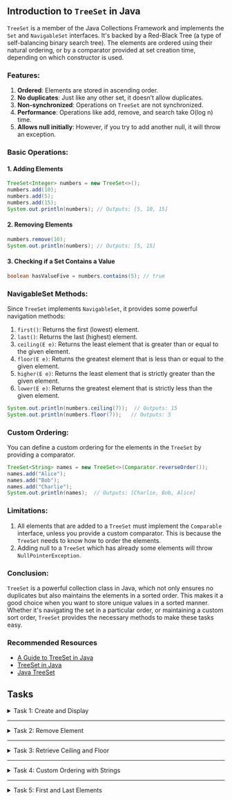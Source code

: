 ## Introduction to `TreeSet` in Java

`TreeSet` is a member of the Java Collections Framework and implements the `Set` and `NavigableSet` interfaces. 
It's backed by a Red-Black Tree (a type of self-balancing binary search tree). The elements are ordered using their 
natural ordering, or by a comparator provided at set creation time, depending on which constructor is used.

### Features:
1. **Ordered**: Elements are stored in ascending order.
2. **No duplicates**: Just like any other set, it doesn’t allow duplicates.
3. **Non-synchronized**: Operations on `TreeSet` are not synchronized.
4. **Performance**: Operations like add, remove, and search take O(log n) time.
5. **Allows null initially**: However, if you try to add another null, it will throw an exception.

### Basic Operations:
#### 1. Adding Elements
```java
TreeSet<Integer> numbers = new TreeSet<>();
numbers.add(10);
numbers.add(5);
numbers.add(15);
System.out.println(numbers); // Outputs: [5, 10, 15]
```

#### 2. Removing Elements
```java
numbers.remove(10);
System.out.println(numbers); // Outputs: [5, 15]
```

#### 3. Checking if a Set Contains a Value
```java
boolean hasValueFive = numbers.contains(5); // true
```

### NavigableSet Methods:
Since `TreeSet` implements `NavigableSet`, it provides some powerful navigation methods:

1. `first()`: Returns the first (lowest) element.
2. `last()`: Returns the last (highest) element.
3. `ceiling(E e)`: Returns the least element that is greater than or equal to the given element.
4. `floor(E e)`: Returns the greatest element that is less than or equal to the given element.
5. `higher(E e)`: Returns the least element that is strictly greater than the given element.
6. `lower(E e)`: Returns the greatest element that is strictly less than the given element.

```java
System.out.println(numbers.ceiling(7));  // Outputs: 15
System.out.println(numbers.floor(7));   // Outputs: 5
```

### Custom Ordering:
You can define a custom ordering for the elements in the `TreeSet` by providing a comparator.

```java
TreeSet<String> names = new TreeSet<>(Comparator.reverseOrder());
names.add("Alice");
names.add("Bob");
names.add("Charlie");
System.out.println(names);  // Outputs: [Charlie, Bob, Alice]
```

### Limitations:
1. All elements that are added to a `TreeSet` must implement the `Comparable` interface, unless you provide a custom comparator. This is because the `TreeSet` needs to know how to order the elements.
2. Adding null to a `TreeSet` which has already some elements will throw `NullPointerException`.

### Conclusion:
`TreeSet` is a powerful collection class in Java, which not only ensures no duplicates but also maintains the 
elements in a sorted order. This makes it a good choice when you want to store unique values in a sorted manner. 
Whether it's navigating the set in a particular order, or maintaining a custom sort order, `TreeSet` provides the 
necessary methods to make these tasks easy.

### Recommended Resources
- [A Guide to TreeSet in Java](https://www.baeldung.com/java-tree-set)
- [TreeSet in Java](https://www.geeksforgeeks.org/treeset-in-java-with-examples)
- [Java TreeSet](https://www.programiz.com/java-programming/treeset#google_vignette)

## Tasks

<details>
  <summary>Task 1: Create and Display</summary>
<pre style="background-color: #333; color: lime; padding: 10px; border-radius: 5px;">

# Create and Display
## Description:
Create a TreeSet, add some integers to it and then display them.

### _Inputs & Outputs:_
#### _Sample Input 1:_
5, 3, 8, 1

#### _Sample Output 1:_
1, 3, 5, 8

#### _Sample Input 2:_
10, 7, 12, 5

#### _Sample Output 2:_
5, 7, 10, 12

</pre>
</details>

---

<details>
  <summary>Task 2: Remove Element</summary>
<pre style="background-color: #333; color: lime; padding: 10px; border-radius: 5px;">

# Remove Element
## Description:
Given a TreeSet and an integer, remove that integer from the TreeSet and display the resultant TreeSet.

### _Inputs & Outputs:_
#### _Sample Input 1:_
TreeSet: [2, 4, 6, 8, 10]
Remove: 6

#### _Sample Output 1:_
2, 4, 8, 10

#### _Sample Input 2:_
TreeSet: [5, 10, 15, 20]
Remove: 5

#### _Sample Output 2:_
10, 15, 20

</pre>
</details>

---

<details>
  <summary>Task 3: Retrieve Ceiling and Floor</summary>
<pre style="background-color: #333; color: lime; padding: 10px; border-radius: 5px;">

# Retrieve Ceiling and Floor
## Description:
Given a TreeSet and an integer, retrieve and display the ceiling and floor of that integer from the TreeSet.

### _Inputs & Outputs:_
#### _Sample Input 1:_
TreeSet: [5, 10, 15, 20, 25]
Integer: 18

#### _Sample Output 1:_
Ceiling: 20
Floor: 15

#### _Sample Input 2:_
TreeSet: [10, 30, 50, 70, 90]
Integer: 45

#### _Sample Output 2:_
Ceiling: 50
Floor: 30

</pre>
</details>

---

<details>
  <summary>Task 4: Custom Ordering with Strings</summary>
<pre style="background-color: #333; color: lime; padding: 10px; border-radius: 5px;">

# Custom Ordering with Strings
## Description:
Create a TreeSet with a custom comparator to store strings in reverse alphabetical order. Add some strings to it and then display them.

### _Inputs & Outputs:_
#### _Sample Input 1:_
"Apple", "Banana", "Cherry"

#### _Sample Output 1:_
Cherry, Banana, Apple

#### _Sample Input 2:_
"Mango", "Peach", "Kiwi"

#### _Sample Output 2:_
Peach, Mango, Kiwi

</pre>
</details>

---

<details>
  <summary>Task 5: First and Last Elements</summary>
<pre style="background-color: #333; color: lime; padding: 10px; border-radius: 5px;">

# First and Last Elements
## Description:
Given a TreeSet, retrieve and display the first and last elements from it.

### _Inputs & Outputs:_
#### _Sample Input 1:_
TreeSet: [5, 10, 15, 20, 25]

#### _Sample Output 1:_
First: 5
Last: 25

#### _Sample Input 2:_
TreeSet: [10, 30, 50, 70, 90]

#### _Sample Output 2:_
First: 10
Last: 90

</pre>
</details>

